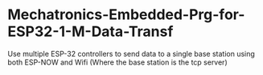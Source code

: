 # Mechatronics-Embedded-Prg-for-ESP32-1-M-Data-Transf
Use multiple ESP-32 controllers to send data to a single base station using both ESP-NOW and Wifi (Where the base station is the tcp server)
